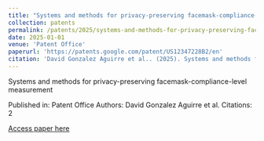 ```yaml
---
title: "Systems and methods for privacy-preserving facemask-compliance-level measurement"
collection: patents
permalink: /patents/2025/systems-and-methods-for-privacy-preserving-facemas
date: 2025-01-01
venue: 'Patent Office'
paperurl: 'https://patents.google.com/patent/US12347228B2/en'
citation: 'David Gonzalez Aguirre et al.. (2025). Systems and methods for privacy-preserving facemask-compliance-level measurement. Patent Office.'
---
```


Systems and methods for privacy-preserving facemask-compliance-level measurement

Published in: Patent Office
Authors: David Gonzalez Aguirre et al.
Citations: 2

[Access paper here](https://patents.google.com/patent/US12347228B2/en)
